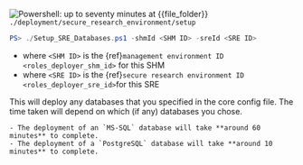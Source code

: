 ![Powershell: up to seventy minutes](https://img.shields.io/static/v1?style=for-the-badge&logo=powershell&label=local&color=blue&message=up%20to%20seventy%20minutes) at {{file_folder}} `./deployment/secure_research_environment/setup`

```powershell
PS> ./Setup_SRE_Databases.ps1 -shmId <SHM ID> -sreId <SRE ID>
```

- where `<SHM ID>` is the {ref}`management environment ID <roles_deployer_shm_id>` for this SHM
- where `<SRE ID>` is the {ref}`secure research environment ID <roles_deployer_sre_id>`for this SRE

This will deploy any databases that you specified in the core config file. The time taken will depend on which (if any) databases you chose.

```{important}
- The deployment of an `MS-SQL` database will take **around 60 minutes** to complete.
- The deployment of a `PostgreSQL` database will take **around 10 minutes** to complete.
```
